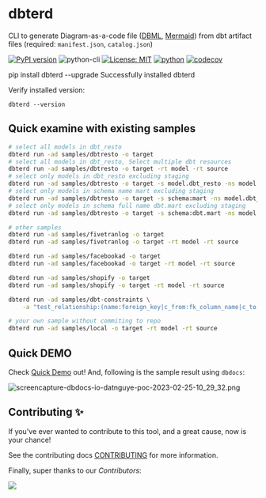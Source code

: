 # dbterd
CLI to generate Diagram-as-a-code file ([DBML](https://dbdiagram.io/d), [Mermaid](https://mermaid-js.github.io/mermaid-live-editor/)) from dbt artifact files (required: `manifest.json`, `catalog.json`)

[![PyPI version](https://badge.fury.io/py/dbterd.svg)](https://pypi.org/project/dbterd/)
![python-cli](https://img.shields.io/badge/CLI-Python-FFCE3E?labelColor=14354C&logo=python&logoColor=white)
[![License: MIT](https://img.shields.io/badge/License-MIT-yellow.svg)](https://opensource.org/licenses/MIT)
[![python](https://img.shields.io/badge/Python-3.9|3.10|3.11-3776AB.svg?style=flat&logo=python&logoColor=white)](https://www.python.org)
[![codecov](https://codecov.io/gh/datnguye/dbterd/branch/main/graph/badge.svg?token=N7DMQBLH4P)](https://codecov.io/gh/datnguye/dbterd)

<div id="termynal" data-termynal data-termynal class="use-termynal" data-ty-typeDelay="40" data-ty-lineDelay="700">
    <span data-ty="input">pip install dbterd --upgrade</span>
    <span data-ty="progress"></span>
    <span data-ty>Successfully installed dbterd</span>
</div>

Verify installed version:
```
dbterd --version
```

## Quick examine with existing samples
```bash
# select all models in dbt_resto
dbterd run -ad samples/dbtresto -o target
# select all models in dbt_resto, Select multiple dbt resources
dbterd run -ad samples/dbtresto -o target -rt model -rt source
# select only models in dbt_resto excluding staging
dbterd run -ad samples/dbtresto -o target -s model.dbt_resto -ns model.dbt_resto.staging
# select only models in schema name mart excluding staging
dbterd run -ad samples/dbtresto -o target -s schema:mart -ns model.dbt_resto.staging
# select only models in schema full name dbt.mart excluding staging
dbterd run -ad samples/dbtresto -o target -s schema:dbt.mart -ns model.dbt_resto.staging

# other samples
dbterd run -ad samples/fivetranlog -o target
dbterd run -ad samples/fivetranlog -o target -rt model -rt source

dbterd run -ad samples/facebookad -o target
dbterd run -ad samples/facebookad -o target -rt model -rt source

dbterd run -ad samples/shopify -o target
dbterd run -ad samples/shopify -o target -rt model -rt source

dbterd run -ad samples/dbt-constraints \
    -a "test_relationship:(name:foreign_key|c_from:fk_column_name|c_to:pk_column_name)"

# your own sample without commiting to repo
dbterd run -ad samples/local -o target -rt model -rt source
```

## Quick DEMO
Check [Quick Demo](https://dbterd.datnguyen.de/latest/nav/guide/generate-dbml.html) out! And, following is the sample result using `dbdocs`:

![screencapture-dbdocs-io-datnguye-poc-2023-02-25-10_29_32.png](https://raw.githubusercontent.com/datnguye/dbterd/main/assets/images/screencapture-dbdocs-io-datnguye-poc-2023-02-25-10_29_32.png)


## Contributing ✨
If you've ever wanted to contribute to this tool, and a great cause, now is your chance!

See the contributing docs [CONTRIBUTING](https://dbterd.datnguyen.de/latest/nav/development/contributing-guide.html) for more information.

Finally, super thanks to our *Contributors*:

<a href="https://github.com/datnguye/dbterd/graphs/contributors">
  <img src="https://contrib.rocks/image?repo=datnguye/dbterd" />
</a>
